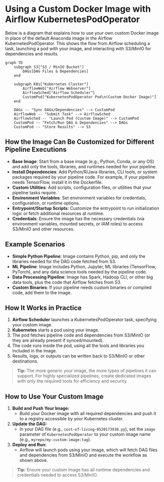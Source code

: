 # Using a Custom Docker Image with Airflow KubernetesPodOperator

Below is a diagram that explains how to use your own custom Docker image in place of the default Anaconda image in the Airflow KubernetesPodOperator. This shows the flow from Airflow scheduling a task, launching a pod with your image, and interacting with S3/MinIO for dependencies and results.

```mermaid
graph TD
    subgraph S3["S3 / MinIO Bucket"]
        DAGs[DAG Files & Dependencies]
    end

    subgraph K8s["Kubernetes Cluster"]
        AirflowWeb["Airflow Webserver"]
        AirflowSched["Airflow Scheduler"]
        CustomPod["KubernetesPodOperator Pod\n(Custom Docker Image)"]
    end

    DAGs -- "Sync DAGs/Dependencies" --> CustomPod
    AirflowWeb -- "Submit Task" --> AirflowSched
    AirflowSched -- "Launch Pod (Custom Image)" --> CustomPod
    CustomPod -- "Fetch/Run DAG & Dependencies" --> DAGs
    CustomPod -- "Store Results" --> S3
```

## How the Image Can Be Customized for Different Pipeline Executions

- **Base Image**: Start from a base image (e.g., Python, Conda, or any OS) and add only the tools, libraries, and runtimes needed for your pipeline.
- **Install Dependencies**: Add Python/R/Java libraries, CLI tools, or system packages required by your pipeline code. For example, if your pipeline needs TensorFlow, install it in the Dockerfile.
- **Custom Utilities**: Add scripts, configuration files, or utilities that your pipeline tasks require.
- **Environment Variables**: Set environment variables for credentials, configuration, or runtime options.
- **Entrypoint/Startup Scripts**: Customize the entrypoint to run initialization logic or fetch additional resources at runtime.
- **Credentials**: Ensure the image has the necessary credentials (via environment variables, mounted secrets, or IAM roles) to access S3/MinIO and other resources.

## Example Scenarios

- **Simple Python Pipeline**: Image contains Python, pip, and only the libraries needed for the DAG code fetched from S3.
- **ML Pipeline**: Image includes Python, Jupyter, ML libraries (TensorFlow, PyTorch), and any data science tools needed by the pipeline code.
- **Data Processing Pipeline**: Image has Spark, Hadoop CLI, or other big data tools, plus the code that Airflow fetches from S3.
- **Custom Binaries**: If your pipeline needs custom binaries or compiled code, add them to the image.

## How It Works in Practice

1. **Airflow Scheduler** launches a KubernetesPodOperator task, specifying your custom image.
2. **Kubernetes** starts a pod using your image.
3. The pod fetches pipeline code and dependencies from S3/MinIO (or they are already present if synced/mounted).
4. The code runs inside the pod, using all the tools and libraries you included in the image.
5. Results, logs, or outputs can be written back to S3/MinIO or other destinations.

> **Tip:** The more generic your image, the more types of pipelines it can support. For highly specialized pipelines, create dedicated images with only the required tools for efficiency and security.

## How to Use Your Custom Image

1. **Build and Push Your Image:**
   - Build your Docker image with all required dependencies and push it to a registry accessible by your Kubernetes cluster.
2. **Update the DAG:**
   - In your DAG file (e.g., `cost-of-living-0520173938.py`), set the `image` parameter of `KubernetesPodOperator` to your custom image name (e.g., `myrepo/my-custom-image:tag`).
3. **Deploy and Run:**
   - Airflow will launch pods using your image, which will fetch DAG files and dependencies from S3/MinIO and execute the workflow as shown above.

> **Tip:** Ensure your custom image has all runtime dependencies and credentials needed to access S3/MinIO.